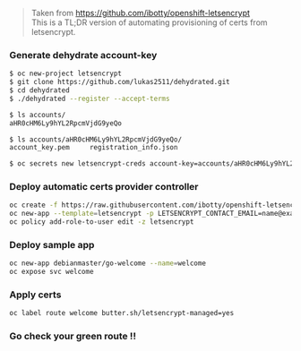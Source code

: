 
> Taken from  https://github.com/ibotty/openshift-letsencrypt  
> This is a TL;DR version of automating provisioning of certs from letsencrypt.

### Generate dehydrate account-key
```sh
$ oc new-project letsencrypt
$ git clone https://github.com/lukas2511/dehydrated.git
$ cd dehydrated
$ ./dehydrated --register --accept-terms

$ ls accounts/
aHR0cHM6Ly9hYL2RpcmVjdG9yeQo

$ ls accounts/aHR0cHM6Ly9hYL2RpcmVjdG9yeQo/
account_key.pem		registration_info.json

$ oc secrets new letsencrypt-creds account-key=accounts/aHR0cHM6Ly9hYL2RpcmVjdG9yeQo/account_key.pem
```

### Deploy automatic certs provider controller
```sh
oc create -f https://raw.githubusercontent.com/ibotty/openshift-letsencrypt/master/template.yaml
oc new-app --template=letsencrypt -p LETSENCRYPT_CONTACT_EMAIL=name@example.com
oc policy add-role-to-user edit -z letsencrypt
```

### Deploy sample app 
```sh
oc new-app debianmaster/go-welcome --name=welcome
oc expose svc welcome 
```

### Apply certs
```sh
oc label route welcome butter.sh/letsencrypt-managed=yes
```

### Go check your green route !!
